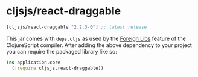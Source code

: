 # cljsjs/react-draggable

[](dependency)
```clojure
[cljsjs/react-draggable "2.2.3-0"] ;; latest release
```
[](/dependency)

This jar comes with `deps.cljs` as used by the [Foreign Libs][flibs] feature
of the ClojureScript compiler. After adding the above dependency to your project
you can require the packaged library like so:

```clojure
(ns application.core
  (:require cljsjs.react-draggable))
```

[flibs]: https://github.com/clojure/clojurescript/wiki/Packaging-Foreign-Dependencies
